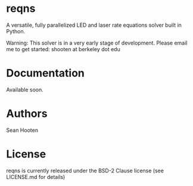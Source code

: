 # reqns
A versatile, fully parallelized LED and laser rate equations solver built in Python.

Warning: This solver is in a very early stage of development. Please email me to get started: shooten at berkeley dot edu

# Documentation
Available soon.

# Authors
Sean Hooten

# License
reqns is currently released under the BSD-2 Clause license (see LICENSE.md for details)
